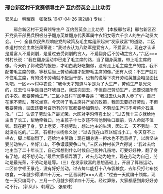 ### 邢台新区村干竞赛领导生产  互约劳英会上比功劳
郭凤山　韩耀西　张聚珠
1947-04-26
第2版()
专栏：

　　邢台新区村干竞赛领导生产
    互约劳英会上比功劳
    【本报邢台讯】邢台新区召开党员干部民兵积极分子翻身英雄翻身代表军属中农妇女等六千余人的生产动员大会。（一）全县农民热烈响应党的政策及毛主席组织起来“发家致富”的道路。二区李道村农会主席张凤荣说：“我过去认为八路军是爱穷人，不爱富人，现在才认识是爱富人不爱剥削，是爱过去受剥削的穷人，不爱翻身后不劳动之穷人。”六区×××村村长说：“我在翻身运动中已走了毛主席的路，当了翻身英雄，带上毛主席的像。今天听了郭政委的报告，才明白我好吃懒做，没有走上毛主席生产的路，我不配带毛主席的像，等秋后当上劳动英雄才配带毛主席的像。”还有人说：不生产就对不住毛主席，有的说不劳动就不配当干部，也有的说等下次开劳动英雄会咱见面比功吧。一区×××村中农说：“我今天才知道斗争是为了大生产，劳动生产是光荣的，过去怕斗争是自己吓唬自己，我这次回去，不但自己劳动生产，还要说服所有的中农。都要劳动生产。”二区小昌村军属申春莲：“我过去认为男人参了军，自己在家不劳动，等吃坐穿。今天听了毛主席共产党的政策，我回去要好好劳动，不但我要劳动，回去还要号召所有的军属都要参加劳动，不劳动生产打不垮蒋介石进攻。”（二）认识了劳动生产最光荣。六区对字沟傅喜土说：“过去我十三岁就给地主当了长工，犁地牵牲口，地主孩子十七岁还不叫他到牲口跟前，穷人命就不值钱。现在翻了身，娶上老婆，不想劳动，想过地主的生活，因过去一天不劳动一天就没有吃的。”二区，石相村长杨修义说：“过去我在山西赵城当小工，冬天穿不上棉衣，脚上都崩烈了，还给地主劳动；现在翻身连一担水也不愿意担了，以后坚决要劳动生产，坐好江山，不争馍馍要争口气。”三区五种村长尹六得说：“我过去给地主当了二十年长工，自己常想到什么时候自己能种几亩地，可要好好种，翻了身有了地，就不想劳动。”最后大家都弄清了，过去劳动为地主，现在劳动为自己，劳动是最光荣，不劳动是耻辱。（三）在发家致富的思想基础上，开展了算账运动，二区价字顿王景花，没有好好劳动，过去每年能打十八布袋粮食，去年只打七布袋粮食，一年就少得洋四十万元。一区晋祠村×××人说：“过去一天就编十领席，现在一天只编两个，三月一个月就少得洋四十万元。经过算账，大家都感到非好好劳动不行。（郭凤山、韩耀西、张聚珠）
